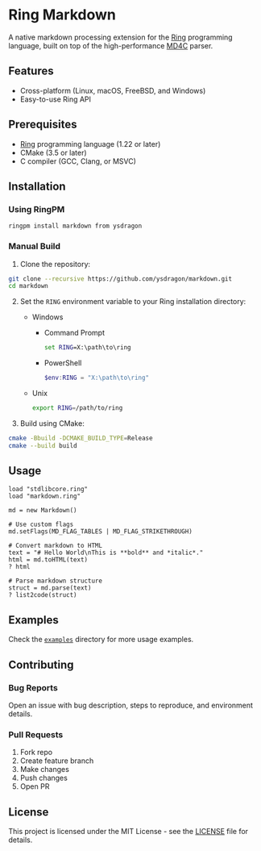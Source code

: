 # Ring Markdown

A native markdown processing extension for the [Ring](http://ring-lang.net) programming language, built on top of the high-performance [MD4C](https://github.com/mity/md4c) parser.

## Features

- Cross-platform (Linux, macOS, FreeBSD, and Windows)
- Easy-to-use Ring API

## Prerequisites

- [Ring](http://ring-lang.net) programming language (1.22 or later)
- CMake (3.5 or later)
- C compiler (GCC, Clang, or MSVC)

## Installation

### Using RingPM

```shell
ringpm install markdown from ysdragon
```

### Manual Build

1. Clone the repository:
```bash
git clone --recursive https://github.com/ysdragon/markdown.git
cd markdown
```

2. Set the `RING` environment variable to your Ring installation directory:
 
    - Windows
        - Command Prompt
            ```cmd
            set RING=X:\path\to\ring
            ```
        - PowerShell
            ```powershell
            $env:RING = "X:\path\to\ring"
            ```

    - Unix
        ```bash
        export RING=/path/to/ring
        ```

3. Build using CMake:
```bash
cmake -Bbuild -DCMAKE_BUILD_TYPE=Release
cmake --build build
```

## Usage

```ring
load "stdlibcore.ring"
load "markdown.ring"

md = new Markdown()

# Use custom flags
md.setFlags(MD_FLAG_TABLES | MD_FLAG_STRIKETHROUGH)

# Convert markdown to HTML
text = "# Hello World\nThis is **bold** and *italic*."
html = md.toHTML(text)
? html

# Parse markdown structure
struct = md.parse(text)
? list2code(struct)
```

## Examples

Check the [`examples`](examples) directory for more usage examples.

## Contributing

### Bug Reports
Open an issue with bug description, steps to reproduce, and environment details.

### Pull Requests
1. Fork repo
2. Create feature branch
3. Make changes
4. Push changes
5. Open PR

## License

This project is licensed under the MIT License - see the [LICENSE](LICENSE) file for details.